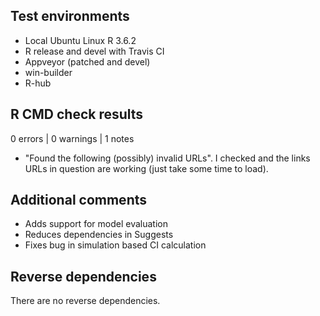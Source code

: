 ## Test environments
* Local Ubuntu Linux R 3.6.2
* R release and devel with Travis CI
* Appveyor (patched and devel)
* win-builder
* R-hub

## R CMD check results

0 errors | 0 warnings | 1 notes

* "Found the following (possibly) invalid URLs". I checked and the links URLs in
question are working (just take some time to load).


## Additional comments
* Adds support for model evaluation
* Reduces dependencies in Suggests
* Fixes bug in simulation based CI calculation

## Reverse dependencies

There are no reverse dependencies.
